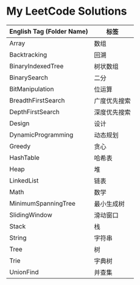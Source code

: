 # My LeetCode Solutions

| English Tag (Folder Name) | 标签         |
| ------------------------- | ------------ |
| Array                     | 数组         |
| Backtracking              | 回溯         |
| BinaryIndexedTree         | 树状数组     |
| BinarySearch              | 二分         |
| BitManipulation           | 位运算       |
| BreadthFirstSearch        | 广度优先搜索 |
| DepthFirstSearch          | 深度优先搜索 |
| Design                    | 设计         |
| DynamicProgramming        | 动态规划     |
| Greedy                    | 贪心         |
| HashTable                 | 哈希表       |
| Heap                      | 堆           |
| LinkedList                | 链表         |
| Math                      | 数学         |
| MinimumSpanningTree       | 最小生成树   |
| SlidingWindow             | 滑动窗口     |
| Stack                     | 栈           |
| String                    | 字符串       |
| Tree                      | 树           |
| Trie                      | 字典树       |
| UnionFind                 | 并查集       |